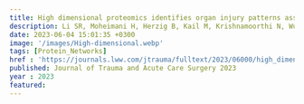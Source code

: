 ```yaml
---
title: High dimensional proteomics identifies organ injury patterns associated with outcomes in human trauma
description: Li SR, Moheimani H, Herzig B, Kail M, Krishnamoorthi N, Wu J, Abdelhamid S, Scioscia J, <strong><u>Sung E</u></strong>, <strong><u>Rosengart A</u></strong>, Bonaroti J, Johansson, P, Stensballe J, Neal M, <strong><u>Das J</u></strong>, Kar U, Sperry J, Billiar TR
date: 2023-06-04 15:01:35 +0300
image: '/images/High-dimensional.webp'
tags: [Protein_Networks]
href : 'https://journals.lww.com/jtrauma/fulltext/2023/06000/high_dimensional_proteomics_identifies_organ.9.aspx'
published: Journal of Trauma and Acute Care Surgery 2023
year : 2023 
featured:
---
```

